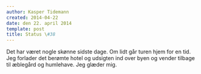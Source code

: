 ```yaml
---
author: Kasper Tidemann
created: 2014-04-22
date: den 22. april 2014
template: post
title: Status \#38
---
```


Det har været nogle skønne sidste dage. Om lidt går turen hjem for en tid. Jeg forlader det berømte hotel og udsigten ind over byen og vender tilbage til æblegård og humlehave. Jeg glæder mig.
